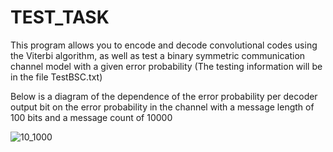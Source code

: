 # TEST_TASK

This program allows you to encode and decode convolutional codes using the Viterbi algorithm,
as well as test a binary symmetric communication channel model with a given error probability (The testing information will be in the file TestBSC.txt)

Below is a diagram of the dependence of the error probability per decoder output bit on the error probability in the channel with a message length of 100 bits and a message count of 10000

![10_1000](https://github.com/TmaximT/TEST_TASK/assets/151601731/23b28023-b4b6-4774-989c-f72b0ffc67fe)
